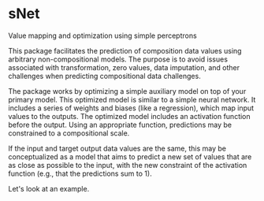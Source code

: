 # sNet
Value mapping and optimization using simple perceptrons

This package facilitates the prediction of composition data values using arbitrary non-compositional models. 
The purpose is to avoid issues associated with transformation, zero values, data imputation, and other challenges when predicting compositional data challenges.

The package works by optimizing a simple auxiliary model on top of your primary model. 
This optimized model is similar to a simple neural network. 
It includes a series of weights and biases (like a regression), which map input values to the outputs.
The optimized model includes an activation function before the output. Using an appropriate function, predictions may be constrained to a compositional scale.

If the input and target output data values are the same, this may be conceptualized as a model that aims to predict a new set of values that are as close as possible to the input, with the new constraint of the activation function (e.g., that the predictions sum to 1).

Let's look at an example.

